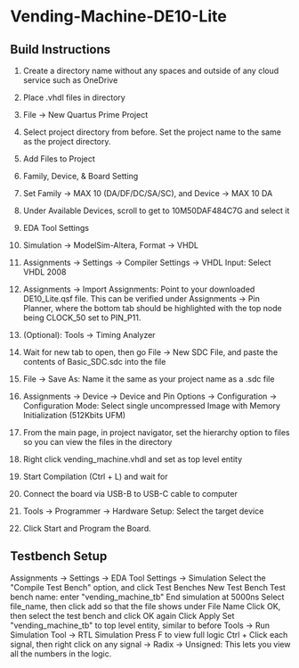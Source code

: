 # Vending-Machine-DE10-Lite

## Build Instructions
1. Create a directory name without any spaces and outside of any cloud service such as OneDrive
2. Place .vhdl files in directory
3. File -> New Quartus Prime Project
4. Select project directory from before. Set the project name to the same as the project directory.
5. Add Files to Project
6. Family, Device, & Board Setting
7. Set Family -> MAX 10 (DA/DF/DC/SA/SC), and Device -> MAX 10 DA
8. Under Available Devices, scroll to get to 10M50DAF484C7G and select it
9. EDA Tool Settings
10. Simulation -> ModelSim-Altera, Format -> VHDL

11. Assignments -> Settings -> Compiler Settings -> VHDL Input: Select VHDL 2008
12. Assignments -> Import Assignments: Point to your downloaded DE10_Lite.qsf file. This can be verified under Assignments -> Pin Planner, where the bottom tab should be highlighted with the top node being CLOCK_50 set to PIN_P11.
13. (Optional): Tools -> Timing Analyzer
14. Wait for new tab to open, then go File -> New SDC File, and paste the contents of Basic_SDC.sdc into the file
15. File -> Save As: Name it the same as your project name as a .sdc file
16. Assignments -> Device -> Device and Pin Options -> Configuration -> Configuration Mode: Select single uncompressed Image with Memory Initialization (512Kbits UFM)

17. From the main page, in project navigator, set the hierarchy option to files so you can view the files in the directory
18. Right click vending_machine.vhdl and set as top level entity
19. Start Compilation (Ctrl + L) and wait for 
20. Connect the board via USB-B to USB-C cable to computer
21. Tools -> Programmer -> Hardware Setup: Select the target device
22. Click Start and Program the Board.

## Testbench Setup
Assignments -> Settings -> EDA Tool Settings -> Simulation
Select the "Compile Test Bench" option, and click Test Benches
New Test Bench
Test bench name: enter "vending_machine_tb" 
End simulation at 5000ns
Select file_name, then click add so that the file shows under File Name
Click OK, then select the test bench and click OK again
Click Apply
Set "vending_machine_tb" to top level entity, similar to before
Tools -> Run Simulation Tool -> RTL Simulation
Press F to view full logic
Ctrl + Click each signal, then right click on any signal -> Radix -> Unsigned: This lets you view all the numbers in the logic.


